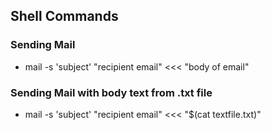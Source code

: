## Shell Commands



### Sending Mail
- mail -s 'subject' "recipient email" <<< "body of email"

### Sending Mail with body text from .txt file
- mail -s 'subject' "recipient email" <<< "$(cat textfile.txt)"
